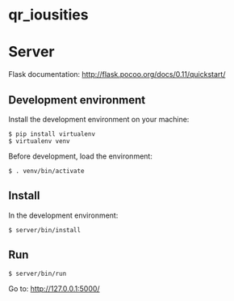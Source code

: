 # qr_iousities

# Server

Flask documentation: http://flask.pocoo.org/docs/0.11/quickstart/

## Development environment

Install the development environment on your machine:
```
$ pip install virtualenv
$ virtualenv venv
```

Before development, load the environment:
```
$ . venv/bin/activate
```

## Install

In the development environment:
```
$ server/bin/install
```

## Run

```
$ server/bin/run
```

Go to: http://127.0.0.1:5000/
